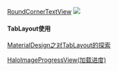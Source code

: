 [RoundCornerTextView](https://www.jianshu.com/p/cfe18cbc6924)
![](https://upload-images.jianshu.io/upload_images/1869462-e5d4fd195cc0dbf1.png?imageMogr2/auto-orient/)

#### TabLayout使用

[MaterialDesign之对TabLayout的探索](https://www.jianshu.com/p/bbefb97cccdd)

[HaloImageProgressView(加载进度)](https://github.com/hewking/HaloImageProgressView)
